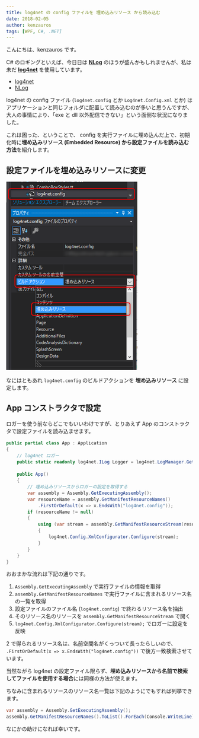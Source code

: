 ```yaml
---
title: log4net の config ファイルを 埋め込みリソース から読み込む
date: 2018-02-05
author: kenzauros
tags: [WPF, C#, .NET]
---
```


こんにちは、kenzauros です。

C# のロギングといえば、今日日は **[NLog](http://nlog-project.org/)** のほうが盛んかもしれませんが、私は未だ **[log4net](https://logging.apache.org/log4net/)** を使用しています。

- [log4net](https://logging.apache.org/log4net/)
- [NLog](http://nlog-project.org/)

log4net の config ファイル (`log4net.config` とか `Log4net.Config.xml` とか) はアプリケーションと同じフォルダに配置して読み込むのが多いと思うんですが、大人の事情により、「exe と dll 以外配信できない」という面倒な状況になりました。

これは困った、ということで、 config を実行ファイルに埋め込んだ上で、初期化時に**埋め込みリソース (Embedded Resource) から設定ファイルを読み込む方法**を紹介します。

## 設定ファイルを埋め込みリソースに変更

![設定ファイルを埋め込みリソースに変更](images/load-log4net-config-from-embedded-resources-1.png)

なにはともあれ `log4net.config` のビルドアクションを **埋め込みリソース** に設定します。

## App コンストラクタで設定

ロガーを使う前ならどこでもいいわけですが、とりあえず App のコンストラクタで設定ファイルを読み込ませます。

```cs
public partial class App : Application
{
    // log4net ロガー
    public static readonly log4net.ILog Logger = log4net.LogManager.GetLogger(MethodBase.GetCurrentMethod().DeclaringType);

    public App()
    {
        // 埋め込みリソースからロガーの設定を取得する
        var assembly = Assembly.GetExecutingAssembly();
        var resourceName = assembly.GetManifes‌​tResourceNames()
            .FirstOrDefault(x => x.EndsWith("log4net.config"));
        if (resourceName != null)
        {
            using (var stream = assembly.GetManifestResourceStream(resourceName))
            {
                log4net.Config.XmlConfigurator.Configure(stream);
            }
        }
    }
}
```

おおまかな流れは下記の通りです。

1. `Assembly.GetExecutingAssembly` で実行ファイルの情報を取得
2. `assembly.GetManifes‌​tResourceNames` で実行ファイルに含まれるリソース名の一覧を取得
3. 設定ファイルのファイル名 (`log4net.config`) で終わるリソース名を抽出
4. そのリソース名のリソースを `assembly.GetManifestResourceStream` で開く
5. `log4net.Config.XmlConfigurator.Configure(stream);` でロガーに設定を反映

2 で得られるリソース名は、名前空間名がくっついて長ったらしいので、 `.FirstOrDefault(x => x.EndsWith("log4net.config"))` で後方一致検索させています。

当然ながら log4net の設定ファイル限らず、**埋め込みリソースから名前で検索してファイルを使用する場合**には同様の方法が使えます。

ちなみに含まれるリソースのリソース名一覧は下記のようにでもすれば列挙できます。

```cs
var assembly = Assembly.GetExecutingAssembly();
assembly.GetManifes‌​tResourceNames().ToList().ForEach(Console.WriteLine);
```

なにかの助けになれば幸いです。
